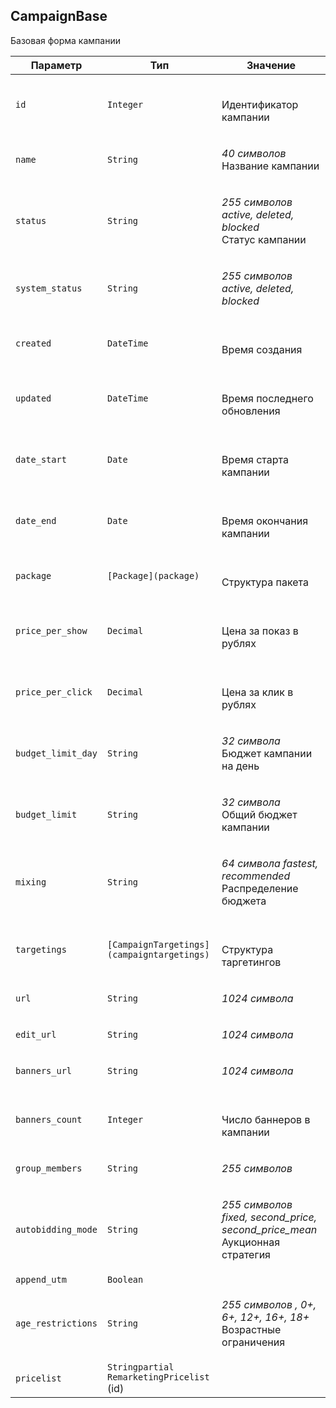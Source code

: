 
## CampaignBase

Базовая форма кампании

<table>
    <thead>
        <tr><th>Параметр</th><th>Тип</th><th>Значение</th></tr>
    </thead>
    <tbody>
        <tr>
            <td><code>id</code></td>
            <td><code>Integer</code></td>
            <td><p><br />Идентификатор кампании</p></td>
        </tr><tr>
            <td><code>name</code></td>
            <td><code>String</code></td>
            <td><p><em>40 символов</em> <br />Название кампании</p></td>
        </tr><tr>
            <td><code>status</code></td>
            <td><code>String</code></td>
            <td><p><em>255 символов</em> <em>active, deleted, blocked</em><br />Статус кампании</p></td>
        </tr><tr>
            <td><code>system_status</code></td>
            <td><code>String</code></td>
            <td><p><em>255 символов</em> <em>active, deleted, blocked</em></p></td>
        </tr><tr>
            <td><code>created</code></td>
            <td><code>DateTime</code></td>
            <td><p><br />Время создания</p></td>
        </tr><tr>
            <td><code>updated</code></td>
            <td><code>DateTime</code></td>
            <td><p><br />Время последнего обновления</p></td>
        </tr><tr>
            <td><code>date_start</code></td>
            <td><code>Date</code></td>
            <td><p><br />Время старта кампании</p></td>
        </tr><tr>
            <td><code>date_end</code></td>
            <td><code>Date</code></td>
            <td><p><br />Время окончания кампании</p></td>
        </tr><tr>
            <td><code>package</code></td>
            <td><code>[Package](package)</code></td>
            <td><p><br />Структура пакета</p></td>
        </tr><tr>
            <td><code>price_per_show</code></td>
            <td><code>Decimal</code></td>
            <td><p><br />Цена за показ в рублях</p></td>
        </tr><tr>
            <td><code>price_per_click</code></td>
            <td><code>Decimal</code></td>
            <td><p><br />Цена за клик в рублях</p></td>
        </tr><tr>
            <td><code>budget_limit_day</code></td>
            <td><code>String</code></td>
            <td><p><em>32 символа</em> <br />Бюджет кампании на день</p></td>
        </tr><tr>
            <td><code>budget_limit</code></td>
            <td><code>String</code></td>
            <td><p><em>32 символа</em> <br />Общий бюджет кампании</p></td>
        </tr><tr>
            <td><code>mixing</code></td>
            <td><code>String</code></td>
            <td><p><em>64 символа</em> <em>fastest, recommended</em><br />Распределение бюджета</p></td>
        </tr><tr>
            <td><code>targetings</code></td>
            <td><code>[CampaignTargetings](campaigntargetings)</code></td>
            <td><p><br />Структура таргетингов</p></td>
        </tr><tr>
            <td><code>url</code></td>
            <td><code>String</code></td>
            <td><p><em>1024 символа</em> </p></td>
        </tr><tr>
            <td><code>edit_url</code></td>
            <td><code>String</code></td>
            <td><p><em>1024 символа</em> </p></td>
        </tr><tr>
            <td><code>banners_url</code></td>
            <td><code>String</code></td>
            <td><p><em>1024 символа</em> </p></td>
        </tr><tr>
            <td><code>banners_count</code></td>
            <td><code>Integer</code></td>
            <td><p><br />Число баннеров в кампании</p></td>
        </tr><tr>
            <td><code>group_members</code></td>
            <td><code>String</code></td>
            <td><p><em>255 символов</em> </p></td>
        </tr><tr>
            <td><code>autobidding_mode</code></td>
            <td><code>String</code></td>
            <td><p><em>255 символов</em> <em>fixed, second_price, second_price_mean</em><br />Аукционная стратегия</p></td>
        </tr><tr>
            <td><code>append_utm</code></td>
            <td><code>Boolean</code></td>
            <td></td>
        </tr><tr>
            <td><code>age_restrictions</code></td>
            <td><code>String</code></td>
            <td><p><em>255 символов</em> <em>, 0+, 6+, 12+, 16+, 18+</em><br />Возрастные ограничения</p></td>
        </tr><tr>
            <td><code>pricelist</code></td>
            <td><code>String</code><code>partial RemarketingPricelist</code><br />
(id)
</td>
            <td></td>
        </tr>
    </tbody>
</table>